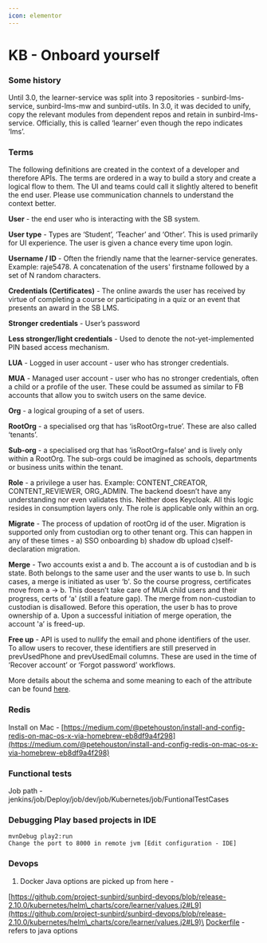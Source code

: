 ```yaml
---
icon: elementor
---
```


# KB - Onboard yourself

### Some history <a href="#kb-onboardyourself-somehistory" id="kb-onboardyourself-somehistory"></a>

Until 3.0, the learner-service was split into 3 repositories - sunbird-lms-service, sunbird-lms-mw and sunbird-utils. In 3.0, it was decided to unify, copy the relevant modules from dependent repos and retain in sunbird-lms-service. Officially, this is called ‘learner’ even though the repo indicates ‘lms’.

### Terms <a href="#kb-onboardyourself-terms" id="kb-onboardyourself-terms"></a>

The following definitions are created in the context of a developer and therefore APIs. The terms are ordered in a way to build a story and create a logical flow to them. The UI and teams could call it slightly altered to benefit the end user. Please use communication channels to understand the context better.

**User** - the end user who is interacting with the SB system.

**User type** - Types are ‘Student’, ‘Teacher’ and ‘Other’. This is used primarily for UI experience. The user is given a chance every time upon login.

**Username / ID** - Often the friendly name that the learner-service generates. Example: raje5478. A concatenation of the users' firstname followed by a set of N random characters.

**Credentials (Certificates)** - The online awards the user has received by virtue of completing a course or participating in a quiz or an event that presents an award in the SB LMS.

**Stronger credentials** - User’s password

**Less stronger/light credentials** - Used to denote the not-yet-implemented PIN based access mechanism.

**LUA** - Logged in user account - user who has stronger credentials.

**MUA** - Managed user account - user who has no stronger credentials, often a child or a profile of the user. These could be assumed as similar to FB accounts that allow you to switch users on the same device.

**Org** - a logical grouping of a set of users.

**RootOrg** - a specialised org that has ‘isRootOrg=true’. These are also called ‘tenants’.

**Sub-org** - a specialised org that has ‘isRootOrg=false’ and is lively only within a RootOrg. The sub-orgs could be imagined as schools, departments or business units within the tenant.

**Role** - a privilege a user has. Example: CONTENT\_CREATOR, CONTENT\_REVIEWER, ORG\_ADMIN. The backend doesn’t have any understanding nor even validates this. Neither does Keycloak. All this logic resides in consumption layers only. The role is applicable only within an org.

**Migrate** - The process of updation of rootOrg id of the user. Migration is supported only from custodian org to other tenant org. This can happen in any of these times - a) SSO onboarding b) shadow db upload c)self-declaration migration.

**Merge** - Two accounts exist a and b. The account a is of custodian and b is state. Both belongs to the same user and the user wants to use b. In such cases, a merge is initiated as user ‘b'. So the course progress, certificates move from a → b. This doesn’t take care of MUA child users and their progress, certs of ‘a' (still a feature gap). The merge from non-custodian to custodian is disallowed. Before this operation, the user b has to prove ownership of a. Upon a successful initiation of merge operation, the account 'a’ is freed-up.

**Free up** - API is used to nullify the email and phone identifiers of the user. To allow users to recover, these identifiers are still preserved in prevUsedPhone and prevUsedEmail columns. These are used in the time of ‘Recover account’ or ‘Forgot password’ workflows.

More details about the schema and some meaning to each of the attribute can be found [here](https://docs.google.com/document/d/1Q7kdLNihihIpY0fRaLJy2s5\_I-2IctldJBbvqesuknc/edit?usp=sharing).

### Redis <a href="#kb-onboardyourself-redis" id="kb-onboardyourself-redis"></a>

Install on Mac - [https://medium.com/@petehouston/install-and-config-redis-on-mac-os-x-via-homebrew-eb8df9a4f298](https://medium.com/@petehouston/install-and-config-redis-on-mac-os-x-via-homebrew-eb8df9a4f298)

### Functional tests <a href="#kb-onboardyourself-functionaltests" id="kb-onboardyourself-functionaltests"></a>

Job path - jenkins/job/Deploy/job/dev/job/Kubernetes/job/FuntionalTestCases

### Debugging Play based projects in IDE <a href="#kb-onboardyourself-debuggingplaybasedprojectsinide" id="kb-onboardyourself-debuggingplaybasedprojectsinide"></a>

```
mvnDebug play2:run
Change the port to 8000 in remote jvm [Edit configuration - IDE]
```

### Devops <a href="#kb-onboardyourself-devops" id="kb-onboardyourself-devops"></a>

1. Docker Java options are picked up from here -

[https://github.com/project-sunbird/sunbird-devops/blob/release-2.10.0/kubernetes/helm\_charts/core/learner/values.j2#L9](https://github.com/project-sunbird/sunbird-devops/blob/release-2.10.0/kubernetes/helm\_charts/core/learner/values.j2#L9)\
[Dockerfile](https://github.com/project-sunbird/sunbird-lms-service/blob/release-2.10.0/Dockerfile) - refers to java options
